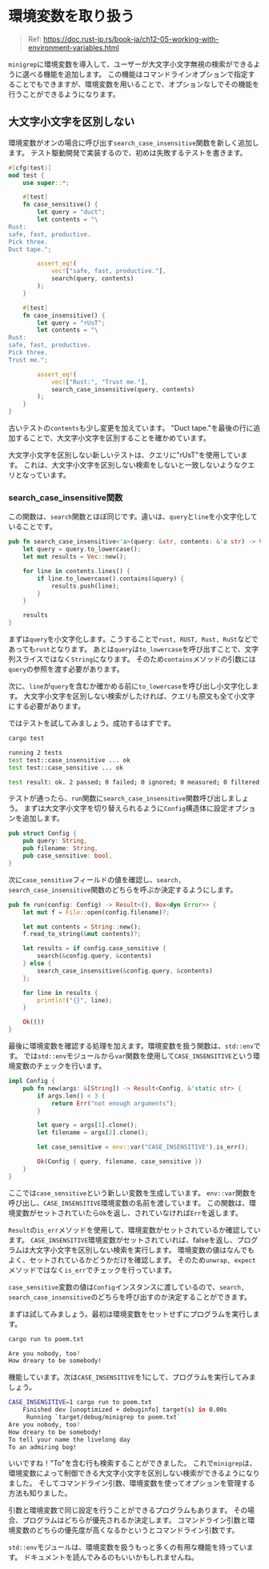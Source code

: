 # 環境変数を取り扱う

> Ref: https://doc.rust-jp.rs/book-ja/ch12-05-working-with-environment-variables.html

`minigrep`に環境変数を導入して、ユーザーが大文字小文字無視の検索ができるように選べる機能を追加します。
この機能はコマンドラインオプションで指定することでもできますが、環境変数を用いることで、オプションなしでその機能を行うことができるようになります。

## 大文字小文字を区別しない

環境変数がオンの場合に呼び出す`search_case_insensitive`関数を新しく追加します。
テスト駆動開発で実装するので、初めは失敗するテストを書きます。

```rust
#[cfg(test)]
mod test {
    use super::*;

    #[test]
    fn case_sensitive() {
        let query = "duct";
        let contents = "\
Rust:
safe, fast, productive.
Pick three.
Duct tape.";

        assert_eq!(
            vec!["safe, fast, productive."],
            search(query, contents)
        );
    }

    #[test]
    fn case_insensitive() {
        let query = "rUsT";
        let contents = "\
Rust:
safe, fast, productive.
Pick three.
Trust me.";

        assert_eq!(
            vec!["Rust:", "Trust me."],
            search_case_insensitive(query, contents)
        );
    }
}
```

古いテストの`contents`も少し変更を加えています。
"Duct tape."を最後の行に追加することで、大文字小文字を区別することを確かめています。

大文字小文字を区別しない新しいテストは、クエリに"rUsT"を使用しています。
これは、大文字小文字を区別しない検索をしないと一致しないようなクエリとなっています。

### search_case_insensitive関数

この関数は、`search`関数とほぼ同じです。違いは、`query`と`line`を小文字化していることです。

```rust
pub fn search_case_insensitive<'a>(query: &str, contents: &'a str) -> Vec<&'a str> {
    let query = query.to_lowercase();
    let mut results = Vec::new();

    for line in contents.lines() {
        if line.to_lowercase().contains(&query) {
            results.push(line);
        }
    }

    results
}
```

まずは`query`を小文字化します。こうすることで`rust, RUST, Rust, RuSt`などであっても`rust`となります。
あとは`query`は`to_lowercase`を呼び出すことで、文字列スライスではなく`String`になります。
そのため`contains`メソッドの引数には`query`の参照を渡す必要があります。

次に、`line`が`query`を含むか確かめる前に`to_lowercase`を呼び出し小文字化します。
大文字小文字を区別しない検索がしたければ、クエリも原文も全て小文字にする必要があります。

ではテストを試してみましょう。成功するはずです。

```bash
cargo test

running 2 tests
test test::case_insensitive ... ok
test test::case_sensitive ... ok

test result: ok. 2 passed; 0 failed; 0 ignored; 0 measured; 0 filtered out; finished in 0.00s
```

テストが通ったら、`run`関数に`search_case_insensitive`関数呼び出しましょう。
まずは大文字小文字を切り替えられるように`Config`構造体に設定オプションを追加します。

```rust
pub struct Config {
    pub query: String,
    pub filename: String,
    pub case_sensitive: bool,
} 
```

次に`case_sensitive`フィールドの値を確認し、`search, search_case_insensitive`関数のどちらを呼ぶか決定するようにします。

```rust
pub fn run(config: Config) -> Result<(), Box<dyn Error>> {
    let mut f = File::open(config.filename)?;

    let mut contents = String::new();
    f.read_to_string(&mut contents)?;

    let results = if config.case_sensitive {
        search(&config.query, &contents)
    } else {
        search_case_insensitive(&config.query, &contents)
    };

    for line in results {
        println!("{}", line);
    }

    Ok(())
}
```

最後に環境変数を確認する処理を加えます。環境変数を扱う関数は、`std::env`です。
では`std::env`モジュールから`var`関数を使用して`CASE_INSENSITIVE`という環境変数のチェックを行います。

```rust
impl Config {
    pub fn new(args: &[String]) -> Result<Config, &'static str> {
        if args.len() < 3 {
            return Err("not enough arguments");
        }

        let query = args[1].clone();
        let filename = args[2].clone();

        let case_sensitive = env::var("CASE_INSENSITIVE").is_err();

        Ok(Config { query, filename, case_sensitive })
    }
}
```

ここでは`case_sensitive`という新しい変数を生成しています。
`env::var`関数を呼び出し、`CASE_INSENSITIVE`環境変数の名前を渡しています。
この関数は、環境変数がセットされていたら`Ok`を返し、されていなければ`Err`を返します。

`Result`の`is_err`メソッドを使用して、環境変数がセットされているか確認しています。
`CASE_INSENSITIVE`環境変数がセットされていれば、falseを返し、プログラムは大文字小文字を区別しない検索を実行します。
環境変数の値はなんでもよく、セットされているかどうかだけを確認します。
そのため`unwrap, expect`メソッドではなく`is_err`でチェックを行っています。

`case_sensitive`変数の値は`Config`インスタンスに渡しているので、`search, search_case_insensitive`のどちらを呼び出すのか決定することができます。

まずは試してみましょう。最初は環境変数をセットせずにプログラムを実行します。

```bash
cargo run to poem.txt

Are you nobody, too?
How dreary to be somebody!
```

機能しています。次は`CASE_INSENSITIVE`を1にして、プログラムを実行してみましょう。

```bash
CASE_INSENSITIVE=1 cargo run to poem.txt
    Finished dev [unoptimized + debuginfo] target(s) in 0.00s
     Running `target/debug/minigrep to poem.txt`
Are you nobody, too?
How dreary to be somebody!
To tell your name the livelong day
To an admiring bog!
```

いいですね！"To"を含む行も検索することができました。
これで`minigrep`は、環境変数によって制御できる大文字小文字を区別しない検索ができるようになりました。
そしてコマンドライン引数、環境変数を使ってオプションを管理する方法も知りました。

引数と環境変数で同じ設定を行うことができるプログラムもあります。
その場合、プログラムはどちらが優先されるか決定します。
コマンドライン引数と環境変数のどちらの優先度が高くなるかというとコマンドライン引数です。

`std::env`モジュールは、環境変数を扱うもっと多くの有用な機能を持っています。
ドキュメントを読んでみるのもいいかもしれませんね。
